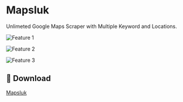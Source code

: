 
# Mapsluk

Unlimeted Google Maps Scraper with Multiple Keyword and Locations.


![Feature 1](https://public-files.gumroad.com/vc5psn2ebsunlovhe727ccqkob7d)

![Feature 2](https://public-files.gumroad.com/ot7vmvjkukphusjhbcossvfmq24k)

![Feature 3](https://public-files.gumroad.com/34g2qhyj6v8at0gfnt4mqh4aoomq)

## 🔗 Download
[Mapsluk](https://domainluk.gumroad.com/l/google-maps-scraper-unlimeted)


